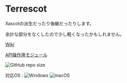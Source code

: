 # Terrescot

Xascotの派生だったり後継だったりします。

余計な部分をなくしたので少し軽くなったかもしれません。 

[Wiki](https://github.com/mf-3d/terrescot/wiki)

[API操作用モジュール](https://github.com/mf-3d/terrescot-control)

![GitHub repo size](https://img.shields.io/github/repo-size/mf-3d/terrescot?style=flat-square)

対応OS : 
![Windows](https://img.shields.io/badge/-Windows-0078D6.svg?logo=windows&style=flat-square)
![macOS](https://img.shields.io/badge/-macOS-2C2D72.svg?logo=macos&style=flat-square)
